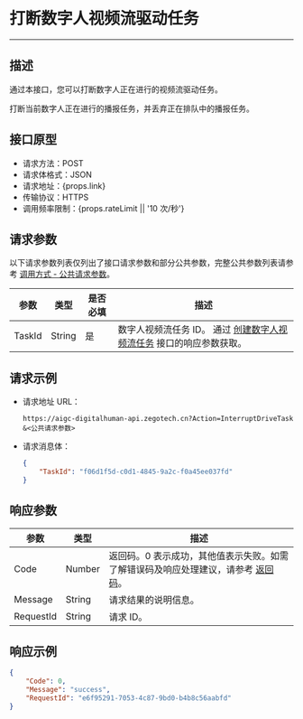 # 打断数字人视频流驱动任务

---

##  描述

通过本接口，您可以打断数字人正在进行的视频流驱动任务。

<Note title="说明">
    打断当前数字人正在进行的播报任务，并丢弃正在排队中的播报任务。
</Note>

## 接口原型

- 请求方法：POST
- 请求体格式：JSON
- 请求地址：{props.link}
- 传输协议：HTTPS
- 调用频率限制：{props.rateLimit || '10 次/秒'}
<PostPrototype link="https://aigc-digitalhuman-api.zegotech.cn?Action=InterruptDriveTask" />

## 请求参数

以下请求参数列表仅列出了接口请求参数和部分公共参数，完整公共参数列表请参考 [调用方式 - 公共请求参数](/aigc-digital-human-server/server-apis/accessing-server-apis#公共请求参数)。

| 参数               | 类型   | 是否必填 | 描述             |
|------------------|------|------|-------------------------|
| TaskId      | String | 是    | 数字人视频流任务 ID。 通过 [创建数字人视频流任务](/aigc-digital-human-server/server-apis/digital-human-streaming/create-digital-human-stream-task) 接口的响应参数获取。    |

## 请求示例

- 请求地址 URL：

    ```https
    https://aigc-digitalhuman-api.zegotech.cn?Action=InterruptDriveTask
    &<公共请求参数>
    ```

- 请求消息体：

    ```json
    {
        "TaskId": "f06d1f5d-c0d1-4845-9a2c-f0a45ee037fd"
    }
    ```

## 响应参数

| 参数 | 类型 | 描述 |
|------|------|------|
| Code | Number | 返回码。0 表示成功，其他值表示失败。如需了解错误码及响应处理建议，请参考 [返回码](/aigc-digital-human-server/server-apis/return-codes)。 |
| Message | String | 请求结果的说明信息。 |
| RequestId | String | 请求 ID。 |

## 响应示例

```json
{
    "Code": 0,
    "Message": "success",
    "RequestId": "e6f95291-7053-4c87-9bd0-b4b8c56aabfd"
}
```